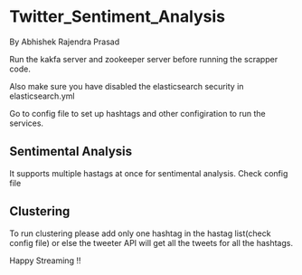 # Twitter_Sentiment_Analysis

By Abhishek Rajendra Prasad

Run the kakfa server and zookeeper server before running the scrapper code. 

Also make sure you have disabled the elasticsearch security in elasticsearch.yml

Go to config file to set up hashtags and other configiration to run the services.


## Sentimental Analysis

It supports multiple hastags at once for sentimental analysis. Check config file



## Clustering
To run clustering please add only one hashtag in the hastag list(check config file) or else the tweeter API will get all the tweets for all the hashtags. 



Happy Streaming !!